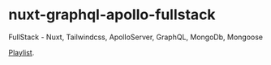 
# nuxt-graphql-apollo-fullstack

FullStack - Nuxt, Tailwindcss, ApolloServer, GraphQL, MongoDb, Mongoose

[Playlist](https://www.youtube.com/playlist?list=PLRd0zhQj3CBlLBrcqypkw5qUPt7xPA9eg).

